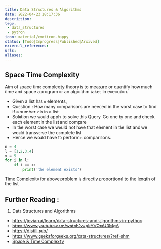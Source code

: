 ```yaml
---
title: Data Structures & Algorithms
date: 2022-04-23 18:17:36
description:
tags: 
 - data_structures
 - python
icon: material/emoticon-happy
status: [Todo|Inprogress|Published|Arxived]
external_references: 
urls: 
aliases: 
---
```


## Space Time Complexity

Aim of space time complexity theory is  to measure or quantify how much time and space a program or an algorithm takes in execution.

- Given a list has `n` elements, 
- Question : How many comparisons are needed in the worst case to find if a number `x` is in a list 
- Solution we would apply to solve this Query: Go one by one and check each element in the list and compare 
- In the worst case we would not have that element in the list and we would transverse the complete list
- Hence we would have to perform  `n`  comparisons.

``` python
n = 4
l = [1,2,3,4]
x = 5
for i in l:
	if i == x:
		print('the element exists')
```

Time Complexity for above problem is directly proportional to the length of the list 


## Further Reading : 

1. Data Structures and Algorithms
- https://jovian.ai/learn/data-structures-and-algorithms-in-python
- https://www.youtube.com/watch?v=pkYVOmU3MgA
- https://distill.pub/
- https://www.geeksforgeeks.org/data-structures/?ref=shm
- [Space & Time Complexity](https://www.geeksforgeeks.org/time-complexity-and-space-complexity/)

 